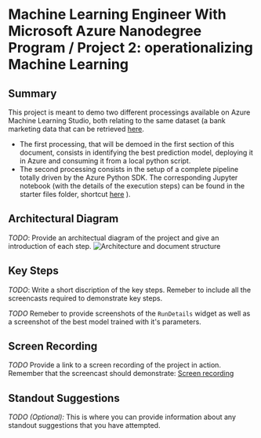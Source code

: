 
# Machine Learning Engineer With Microsoft Azure Nanodegree Program / Project 2: operationalizing Machine Learning

## Summary

This project is meant to demo two different processings available on Azure Machine Learning Studio, both relating to the same dataset (a bank marketing data that can be retrieved [here](https://automlsamplenotebookdata.blob.core.windows.net/automl-sample-notebook-data/bankmarketing_train.csv).  
- The first processing, that will be demoed in the first section of this document, consists in identifying the best prediction model, deploying it in Azure and consuming it from a local python script.   
- The second processing consists in the setup of a complete pipeline totally driven by the Azure Python SDK. The corresponding Jupyter notebook (with the details of the execution steps) can be found in the starter files folder, shortcut [here](https://github.com/JCForszp/nd00333_AZMLND_C2/blob/master/starter_files/aml-pipelines-with-automated-machine-learning-step.ipynb) ).  

## Architectural Diagram
*TODO*: Provide an architectual diagram of the project and give an introduction of each step.
![Architecture and document structure](https://user-images.githubusercontent.com/36628203/124041682-9e46d300-da07-11eb-8660-62edd8cc35e7.png)


## Key Steps
*TODO*: Write a short discription of the key steps. Remeber to include all the screencasts required to demonstrate key steps. 

*TODO* Remeber to provide screenshots of the `RunDetails` widget as well as a screenshot of the best model trained with it's parameters.

## Screen Recording
*TODO* Provide a link to a screen recording of the project in action. Remember that the screencast should demonstrate:
[Screen recording](https://youtu.be/M10-TOFYvAM)

## Standout Suggestions
*TODO (Optional):* This is where you can provide information about any standout suggestions that you have attempted.
